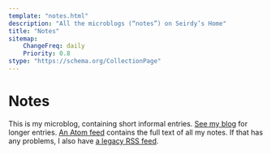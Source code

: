 ```yaml
---
template: "notes.html"
description: "All the microblogs (“notes”) on Seirdy’s Home"
title: "Notes"
sitemap:
    ChangeFreq: daily
    Priority: 0.8
stype: "https://schema.org/CollectionPage"
---
```

Notes
=====

This is my microblog, containing short informal entries. [See my blog](../posts/) for longer entries. [An Atom feed](./atom.xml) contains the full text of all my notes. If that has any problems, I also have [a legacy RSS feed](./index.xml).
